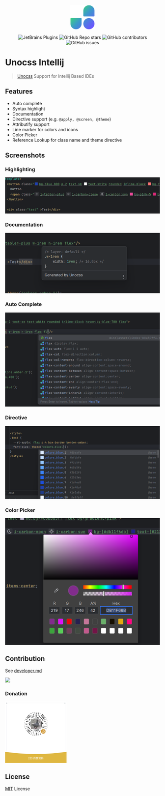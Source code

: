 <p align="center">
    <img src="docs/logo.svg" style="width: 5rem; height: 5rem"/>
</p>
<p align="center">
<img alt="JetBrains Plugins" src="https://img.shields.io/jetbrains/plugin/r/rating/22204?style=flat-square" />
<img alt="GitHub Repo stars" src="https://img.shields.io/github/stars/re-ovo/unocss-intellij?style=flat-square"/>
<img alt="GitHub contributors" src="https://img.shields.io/github/contributors/re-ovo/unocss-intellij?style=flat-square"/>
<img alt="GitHub issues" src="https://img.shields.io/github/issues/re-ovo/unocss-intellij?style=flat-square" />
</p>

# Unocss Intellij

> <a href="https://github.com/unocss/unocss">Unocss</a> Support for Intellij Based IDEs

## Features

- Auto complete
- Syntax highlight
- Documentation
- Directive support (e.g. `@apply, @screen, @theme`)
- Attributify support
- Line marker for colors and icons
- Color Picker
- Reference Lookup for class name and theme directive

## Screenshots
### Highlighting
<img src="docs/screenshots/highlighting.png">

### Documentation
<img src="docs/screenshots/documentation.png">

### Auto Complete
<img src="docs/screenshots/autocomplete.png">

### Directive
<img src="docs/screenshots/directive.png">

### Color Picker
<img src="docs/screenshots/color_picker.png">

## Contribution

See [developer.md](docs/developer.md)

<a href="https://github.com/re-ovo/unocss-intellij/graphs/contributors">
  <img src="https://contrib.rocks/image?repo=re-ovo/unocss-intellij" />
</a>

### Donation
<img src="docs/screenshots/qrcode.png" width="200px">

## License

[MIT](LICENSE) License
